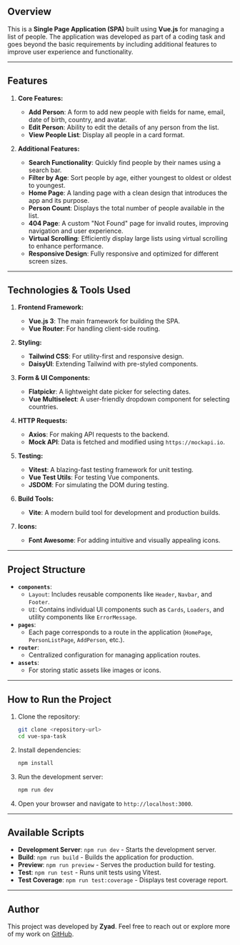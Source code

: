 
## **Overview**
This is a **Single Page Application (SPA)** built using **Vue.js** for managing a list of people. The application was developed as part of a coding task and goes beyond the basic requirements by including additional features to improve user experience and functionality.

---

## **Features**
1. **Core Features:**
   - **Add Person**: A form to add new people with fields for name, email, date of birth, country, and avatar.
   - **Edit Person**: Ability to edit the details of any person from the list.
   - **View People List**: Display all people in a card format.

2. **Additional Features:**
   - **Search Functionality**: Quickly find people by their names using a search bar.
   - **Filter by Age**: Sort people by age, either youngest to oldest or oldest to youngest.
   - **Home Page**: A landing page with a clean design that introduces the app and its purpose.
   - **Person Count**: Displays the total number of people available in the list.
   - **404 Page**: A custom "Not Found" page for invalid routes, improving navigation and user experience.
   - **Virtual Scrolling**: Efficiently display large lists using virtual scrolling to enhance performance.
   - **Responsive Design**: Fully responsive and optimized for different screen sizes.

---

## **Technologies & Tools Used**
1. **Frontend Framework:**
   - **Vue.js 3**: The main framework for building the SPA.
   - **Vue Router**: For handling client-side routing.

2. **Styling:**
   - **Tailwind CSS**: For utility-first and responsive design.
   - **DaisyUI**: Extending Tailwind with pre-styled components.

3. **Form & UI Components:**
   - **Flatpickr**: A lightweight date picker for selecting dates.
   - **Vue Multiselect**: A user-friendly dropdown component for selecting countries.

4. **HTTP Requests:**
   - **Axios**: For making API requests to the backend.
   - **Mock API**: Data is fetched and modified using `https://mockapi.io`.

5. **Testing:**
   - **Vitest**: A blazing-fast testing framework for unit testing.
   - **Vue Test Utils**: For testing Vue components.
   - **JSDOM**: For simulating the DOM during testing.

6. **Build Tools:**
   - **Vite**: A modern build tool for development and production builds.

7. **Icons:**
   - **Font Awesome**: For adding intuitive and visually appealing icons.

---

## **Project Structure**
- **`components`**:
  - `Layout`: Includes reusable components like `Header`, `Navbar`, and `Footer`.
  - `UI`: Contains individual UI components such as `Cards`, `Loaders`, and utility components like `ErrorMessage`.
- **`pages`**:
  - Each page corresponds to a route in the application (`HomePage`, `PersonListPage`, `AddPerson`, etc.).
- **`router`**:
  - Centralized configuration for managing application routes.
- **`assets`**:
  - For storing static assets like images or icons.

---

## **How to Run the Project**
1. Clone the repository:
   ```bash
   git clone <repository-url>
   cd vue-spa-task
   ```
2. Install dependencies:
   ```bash
   npm install
   ```
3. Run the development server:
   ```bash
   npm run dev
   ```
4. Open your browser and navigate to `http://localhost:3000`.

---

## **Available Scripts**
- **Development Server**: `npm run dev` - Starts the development server.
- **Build**: `npm run build` - Builds the application for production.
- **Preview**: `npm run preview` - Serves the production build for testing.
- **Test**: `npm run test` - Runs unit tests using Vitest.
- **Test Coverage**: `npm run test:coverage` - Displays test coverage report.

---

## **Author**
This project was developed by **Zyad**. Feel free to reach out or explore more of my work on [GitHub](https://github.com/zyad87).

